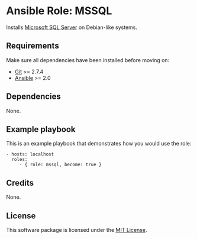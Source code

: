 # Ansible Role: MSSQL

Installs [Microsoft SQL Server](https://www.microsoft.com/en-us/sql-server/sql-server-2016) on Debian-like systems.

## Requirements

Make sure all dependencies have been installed before moving on:

* [Git](https://git-scm.com/) >= 2.7.4
* [Ansible](https://www.ansible.com/) >= 2.0

## Dependencies

None.

## Example playbook

This is an example playbook that demonstrates how you would use the role:

    - hosts: localhost
      roles:
         - { role: mssql, become: true }

## Credits

None.

## License

This software package is licensed under the [MIT License](https://opensource.org/licenses/MIT).
